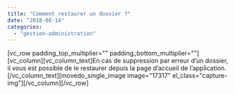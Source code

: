 ```yaml
---
title: "Comment restaurer un dossier ?"
date: "2018-08-14"
categories: 
  - "gestion-administration"
---
```


\[vc\_row padding\_top\_multiplier="" padding\_bottom\_multiplier=""\]\[vc\_column\]\[vc\_column\_text\]En cas de suppression par erreur d’un dossier, il vous est possible de le restaurer depuis la page d’accueil de l’application.\[/vc\_column\_text\]\[movedo\_single\_image image="17317" el\_class="capture-img"\]\[/vc\_column\]\[/vc\_row\]
